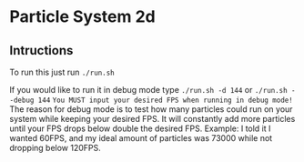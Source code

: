# Particle System 2d

## Intructions

To run this just run ```./run.sh```

If you would like to run it in debug mode type ```./run.sh -d 144``` or ```./run.sh --debug 144```
`You MUST input your desired FPS when running in debug mode!`
The reason for debug mode is to test how many particles could run on your system while keeping your desired FPS. It will constantly add more particles until your FPS drops below double the desired FPS. Example: I told it I wanted 60FPS, and my ideal amount of particles was 73000 while not dropping below 120FPS.